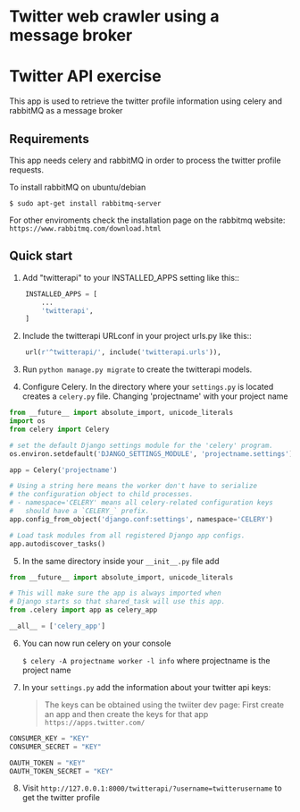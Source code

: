 
Twitter web crawler using a message broker
=====

Twitter API exercise
=====

This app is used to retrieve the twitter profile information using
celery and rabbitMQ as a message broker

Requirements
-----------

This app needs celery and rabbitMQ in order to process the twitter profile requests.

To install rabbitMQ on ubuntu/debian
```
$ sudo apt-get install rabbitmq-server
```
For other enviroments check the installation page on the rabbitmq website:
`https://www.rabbitmq.com/download.html`


Quick start
-----------

1. Add "twitterapi" to your INSTALLED_APPS setting like this::
```python
    INSTALLED_APPS = [
        ...
        'twitterapi',
    ]
```
2. Include the twitterapi URLconf in your project urls.py like this::

```python
    url(r'^twitterapi/', include('twitterapi.urls')),
```
3. Run `python manage.py migrate` to create the twitterapi models.

4. Configure Celery.
    In the directory where your `settings.py` is located creates a `celery.py` file.
    Changing 'projectname' with your project name
```python
from __future__ import absolute_import, unicode_literals
import os
from celery import Celery

# set the default Django settings module for the 'celery' program.
os.environ.setdefault('DJANGO_SETTINGS_MODULE', 'projectname.settings')

app = Celery('projectname')

# Using a string here means the worker don't have to serialize
# the configuration object to child processes.
# - namespace='CELERY' means all celery-related configuration keys
#   should have a `CELERY_` prefix.
app.config_from_object('django.conf:settings', namespace='CELERY')

# Load task modules from all registered Django app configs.
app.autodiscover_tasks()
```
5. In the same directory inside your `__init__.py` file add

```python
from __future__ import absolute_import, unicode_literals

# This will make sure the app is always imported when
# Django starts so that shared_task will use this app.
from .celery import app as celery_app

__all__ = ['celery_app']
```

6. You can now run celery on your console

	`$ celery -A projectname worker -l info`
	where projectname is the project name

7. In your `settings.py` add the information about your twitter api keys:
    > The keys can be obtained using the twiiter dev page:
    > First create an app and then create the keys for that app
         `https://apps.twitter.com/`
```python
CONSUMER_KEY = "KEY"
CONSUMER_SECRET = "KEY"

OAUTH_TOKEN = "KEY"
OAUTH_TOKEN_SECRET = "KEY"
```
8. Visit `http://127.0.0.1:8000/twitterapi/?username=twitterusername` to get the twitter profile

